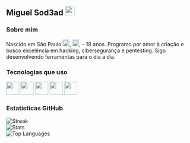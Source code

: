## Miguel Sod3ad <img src="https://em-content.zobj.net/thumbs/120/apple/354/flag-brazil_1f1e7-1f1f7.png" width="25"/>

### Sobre mim

Nascido em São Paulo <img src="https://upload.wikimedia.org/wikipedia/commons/2/2b/Bandeira_do_estado_de_S%C3%A3o_Paulo.svg" width="18"/>, <img src="https://upload.wikimedia.org/wikipedia/en/0/05/Flag_of_Brazil.svg" width="18"/>, - 18 anos. Programo por amor à criação e busco excelência em hacking, cibersegurança e pentesting. Sigo desenvolvendo ferramentas para o dia a dia.

### Tecnologias que uso

<img src="https://cdn.jsdelivr.net/gh/devicons/devicon/icons/python/python-original.svg" width="35"/>
<img src="https://cdn.jsdelivr.net/gh/devicons/devicon/icons/go/go-original.svg" width="35"/>
<img src="https://cdn.jsdelivr.net/gh/devicons/devicon/icons/javascript/javascript-original.svg" width="35"/>
<img src="https://cdn.jsdelivr.net/gh/devicons/devicon/icons/flutter/flutter-original.svg" width="35"/>
<img src="https://cdn.jsdelivr.net/gh/devicons/devicon/icons/dart/dart-original.svg" width="35"/>

### Estatísticas GitHub

<img src="https://github-readme-streak-stats.herokuapp.com/?user=Sod3ad&theme=default" alt="Streak"/>
<br/>
<img src="https://github-readme-stats.vercel.app/api?username=Sod3ad&show_icons=true&theme=default" alt="Stats"/>
<br/>
<img src="https://github-readme-stats.vercel.app/api/top-langs/?username=Sod3ad&layout=compact&theme=default" alt="Top Languages"/>
